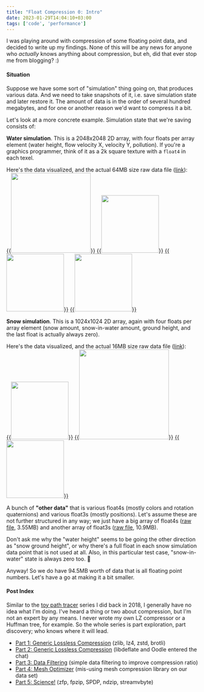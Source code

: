 ```yaml
---
title: "Float Compression 0: Intro"
date: 2023-01-29T14:04:10+03:00
tags: ['code', 'performance']
---
```


I was playing around with compression of some floating point data, and decided to write up
my findings. None of this will be any news for anyone who *actually* knows anything about compression,
but eh, did that ever stop me from blogging? :)

#### Situation

Suppose we have some sort of "simulation" thing going on, that produces various data. And we need to
take snapshots of it, i.e. save simulation state and later restore it. The amount of data is in the
order of several hundred megabytes, and for one or another reason we'd want to compress it a bit.

Let's look at a more concrete example. Simulation state that we're saving consists of:

**Water simulation**. This is a 2048x2048 2D array, with four floats per array element (water height,
flow velocity X, velocity Y, pollution). If you're a graphics programmer, think of it as a 2k square
texture with a `float4` in each texel.

Here's the data visualized, and the actual 64MB size raw data file ([link](https://github.com/aras-p/float_compr_tester/blob/main/data/2048_sq_float4.bin)): \
[{{<img src="/img/blog/2023/float-compr/data-water-height-vis.jpg" width="208px">}}](/img/blog/2023/float-compr/data-water-height-vis.jpg)
[{{<img src="/img/blog/2023/float-compr/data-water-height.png" width="150px">}}](/img/blog/2023/float-compr/data-water-height.png)
[{{<img src="/img/blog/2023/float-compr/data-water-velocity.png" width="150px">}}](/img/blog/2023/float-compr/data-water-velocity.png)
[{{<img src="/img/blog/2023/float-compr/data-water-pollution.png" width="150px">}}](/img/blog/2023/float-compr/data-water-pollution.png)

**Snow simulation**. This is a 1024x1024 2D array, again with four floats per array element (snow amount,
snow-in-water amount, ground height, and the last float is actually always zero).

Here's the data visualized, and the actual 16MB size raw data file ([link](https://github.com/aras-p/float_compr_tester/blob/main/data/1024_sq_float4.bin)): \
[{{<img src="/img/blog/2023/float-compr/data-snow.png" width="150px">}}](/img/blog/2023/float-compr/data-snow.png)
[{{<img src="/img/blog/2023/float-compr/data-snow-height-vis.jpg" width="234px">}}](/img/blog/2023/float-compr/data-snow-height-vis.jpg)
[{{<img src="/img/blog/2023/float-compr/data-snow-height.png" width="150px">}}](/img/blog/2023/float-compr/data-snow-height.png)

A bunch of **"other data"** that is various float4s (mostly colors and rotation quaternions) and various float3s
(mostly positions). Let's assume these are not further structured in any way; we just have a big array of
float4s ([raw file](https://github.com/aras-p/float_compr_tester/blob/main/data/232630_float4.bin), 3.55MB) and another
array of float3s ([raw file](https://github.com/aras-p/float_compr_tester/blob/main/data/953134_float3.bin), 10.9MB).

Don't ask me why the "water height" seems to be going the other direction as "snow ground height", or why there's a full float in each snow simulation
data point that is not used at all. Also, in this particular test case, "snow-in-water" state is always zero too. 🤷

Anyway! So we do have 94.5MB worth of data that is all floating point numbers. Let's have a go at making it a bit smaller.


#### Post Index

Similar to the [toy path tracer](/blog/2018/03/28/Daily-Pathtracer-Part-0-Intro/) series I did back in 2018,
I generally have no idea what I'm doing. I've heard a thing or two about compression, but I'm not an expert by
any means. I never wrote my own LZ compressor or a Huffman tree, for example. So the whole series is part
exploration, part discovery; who knows where it will lead.

* [Part 1: Generic Lossless Compression](/blog/2023/01/29/Float-Compression-1-Generic/) (zlib, lz4, zstd, brotli)
* [Part 2: Generic Lossless Compression](/blog/2023/01/29/Float-Compression-1-Generic/) (libdeflate and Oodle entered the chat)
* [Part 3: Data Filtering](/blog/2023/02/01/Float-Compression-3-Filters/) (simple data filtering to improve compression ratio)
* [Part 4: Mesh Optimizer](/blog/2023/02/02/Float-Compression-4-Mesh-Optimizer/) (mis-using mesh compression library on our data set)
* [Part 5: Science!](/blog/2023/02/03/Float-Compression-5-Science/) (zfp, fpzip, SPDP, ndzip, streamvbyte)
